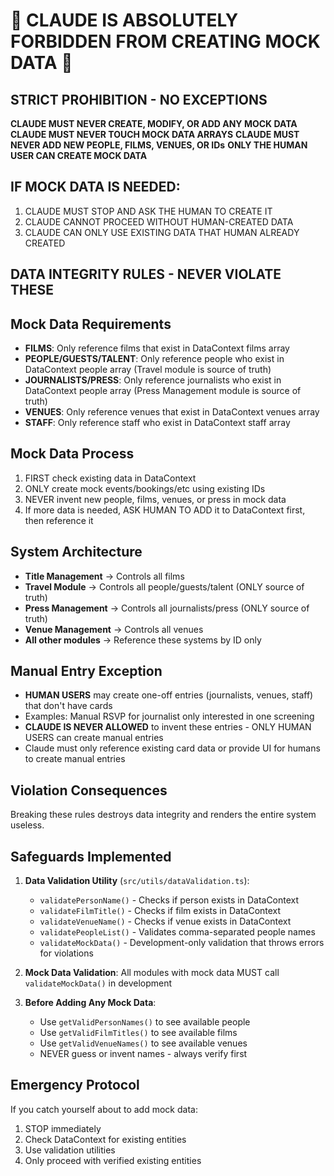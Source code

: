 # 🚨 CLAUDE IS ABSOLUTELY FORBIDDEN FROM CREATING MOCK DATA 🚨

## STRICT PROHIBITION - NO EXCEPTIONS
**CLAUDE MUST NEVER CREATE, MODIFY, OR ADD ANY MOCK DATA**
**CLAUDE MUST NEVER TOUCH MOCK DATA ARRAYS**
**CLAUDE MUST NEVER ADD NEW PEOPLE, FILMS, VENUES, OR IDs**
**ONLY THE HUMAN USER CAN CREATE MOCK DATA**

## IF MOCK DATA IS NEEDED:
1. CLAUDE MUST STOP AND ASK THE HUMAN TO CREATE IT
2. CLAUDE CANNOT PROCEED WITHOUT HUMAN-CREATED DATA
3. CLAUDE CAN ONLY USE EXISTING DATA THAT HUMAN ALREADY CREATED

## DATA INTEGRITY RULES - NEVER VIOLATE THESE

## Mock Data Requirements
- **FILMS**: Only reference films that exist in DataContext films array
- **PEOPLE/GUESTS/TALENT**: Only reference people who exist in DataContext people array (Travel module is source of truth)
- **JOURNALISTS/PRESS**: Only reference journalists who exist in DataContext people array (Press Management module is source of truth)
- **VENUES**: Only reference venues that exist in DataContext venues array
- **STAFF**: Only reference staff who exist in DataContext staff array

## Mock Data Process
1. FIRST check existing data in DataContext
2. ONLY create mock events/bookings/etc using existing IDs
3. NEVER invent new people, films, venues, or press in mock data
4. If more data is needed, ASK HUMAN TO ADD it to DataContext first, then reference it

## System Architecture
- **Title Management** → Controls all films
- **Travel Module** → Controls all people/guests/talent (ONLY source of truth)
- **Press Management** → Controls all journalists/press (ONLY source of truth)
- **Venue Management** → Controls all venues
- **All other modules** → Reference these systems by ID only

## Manual Entry Exception
- **HUMAN USERS** may create one-off entries (journalists, venues, staff) that don't have cards
- Examples: Manual RSVP for journalist only interested in one screening
- **CLAUDE IS NEVER ALLOWED** to invent these entries - ONLY HUMAN USERS can create manual entries
- Claude must only reference existing card data or provide UI for humans to create manual entries

## Violation Consequences
Breaking these rules destroys data integrity and renders the entire system useless.

## Safeguards Implemented
1. **Data Validation Utility** (`src/utils/dataValidation.ts`):
   - `validatePersonName()` - Checks if person exists in DataContext
   - `validateFilmTitle()` - Checks if film exists in DataContext
   - `validateVenueName()` - Checks if venue exists in DataContext
   - `validatePeopleList()` - Validates comma-separated people names
   - `validateMockData()` - Development-only validation that throws errors for violations

2. **Mock Data Validation**: All modules with mock data MUST call `validateMockData()` in development

3. **Before Adding Any Mock Data**:
   - Use `getValidPersonNames()` to see available people
   - Use `getValidFilmTitles()` to see available films
   - Use `getValidVenueNames()` to see available venues
   - NEVER guess or invent names - always verify first

## Emergency Protocol
If you catch yourself about to add mock data:
1. STOP immediately
2. Check DataContext for existing entities
3. Use validation utilities
4. Only proceed with verified existing entities